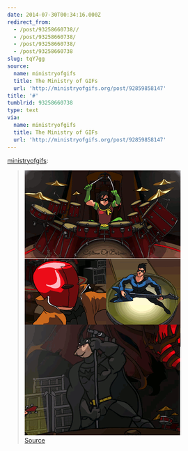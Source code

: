 ```yaml
---
date: 2014-07-30T00:34:16.000Z
redirect_from:
  - /post/93258660738//
  - /post/93258660738/
  - /post/93258660738/
  - /post/93258660738
slug: tqY7gg
source:
  name: ministryofgifs
  title: The Ministry of GIFs
  url: 'http://ministryofgifs.org/post/92859858147'
title: '#'
tumblrid: 93258660738
type: text
via:
  name: ministryofgifs
  title: The Ministry of GIFs
  url: 'http://ministryofgifs.org/post/92859858147'
---
```

<p><a href="http://ministryofgifs.org/post/92859858147" class="tumblr_blog">ministryofgifs</a>:</p>

<blockquote><p><a href="./b2Du7lU.gif"><img src="./b2Du7lU.gif" class="inline-tweet-media" alt="image"/></a><br/><a href="./b2Du7lU.gif">Source</a></p></blockquote>
